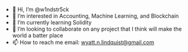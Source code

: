 - 👋 Hi, I’m @w1ndstr5ck
- 👀 I’m interested in Accounting, Machine Learning, and Blockchain
- 🌱 I’m currently learning Solidity
- 💞️ I’m looking to collaborate on any project that I think will make the world a batter place
- 📫 How to reach me email: wyatt.n.lindquist@gmail.com

<!---
w1ndstr5ck/w1ndstr5ck is a ✨ special ✨ repository because its `README.md` (this file) appears on your GitHub profile.
You can click the Preview link to take a look at your changes.
--->
